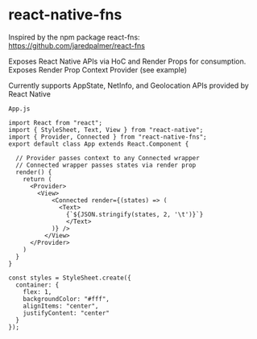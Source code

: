 # react-native-fns

Inspired by the npm package react-fns: https://github.com/jaredpalmer/react-fns

Exposes React Native APIs via HoC and Render Props for consumption. 
Exposes Render Prop Context Provider (see example)

Currently supports AppState, NetInfo, and Geolocation APIs provided by React Native


```
App.js

import React from "react";
import { StyleSheet, Text, View } from "react-native";
import { Provider, Connected } from "react-native-fns";
export default class App extends React.Component {

  // Provider passes context to any Connected wrapper
  // Connected wrapper passes states via render prop
  render() {
    return (
      <Provider>
        <View>
            <Connected render={(states) => (
              <Text>
                {`${JSON.stringify(states, 2, '\t')}`}
                </Text>
            )} />
          </View>
      </Provider>
    )
  }
}

const styles = StyleSheet.create({
  container: {
    flex: 1,
    backgroundColor: "#fff",
    alignItems: "center",
    justifyContent: "center"
  }
});

```
